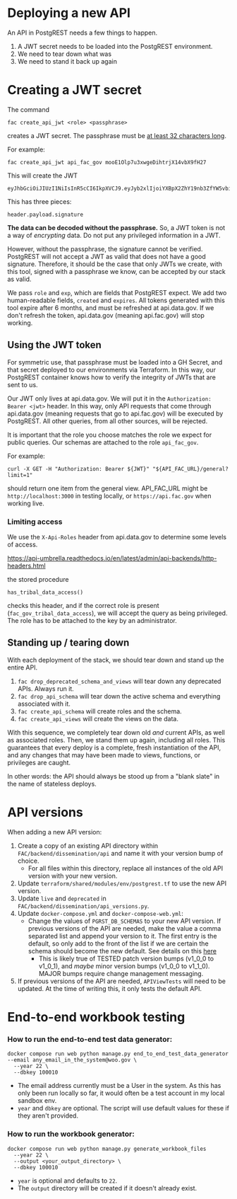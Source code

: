 # Deploying a new API

An API in PostgREST needs a few things to happen.

1. A JWT secret needs to be loaded into the PostgREST environment.
2. We need to tear down what was
3. We need to stand it back up again

# Creating a JWT secret

The command

```
fac create_api_jwt <role> <passphrase>
```

creates a JWT secret. The passphrase must be [at least 32 characters long](https://postgrest.org/en/v10.2/tutorials/tut1.html#:~:text=32%20characters%20long.-,Note,-Unix%20tools%20can).

For example:

```
fac create_api_jwt api_fac_gov mooE1Olp7u3xwgeDihtrjX14vbX9fH27
```

This will create the JWT

```
eyJhbGciOiJIUzI1NiIsInR5cCI6IkpXVCJ9.eyJyb2xlIjoiYXBpX2ZhY19nb3ZfYW5vbiIsImNyZWF0ZWQiOiIyMDIzLTA3LTE0VDIxOjA0OjA2LjEyMDU0OCIsImV4cGlyZXMiOiIyMDI0LTAxLTE0VDIxOjA0OjA2LjEyMDUyMCIsImV4cCI6MTcwNTI2NjI0Nn0.cu2EVrP5X5u6uxVffeHLDNI24pfYyyICKD3wm1UtWts
```

This has three pieces:

```
header.payload.signature
```

**The data can be decoded without the passphrase.** So, a JWT token is not a way of *encrypting* data. Do not put any privileged information in a JWT.

However, without the passphrase, the signature cannot be verified. PostgREST will not accept a JWT as valid that does not have a good signature. Therefore, it should be the case that only JWTs we create, with this tool, signed with a passphrase we know, can be accepted by our stack as valid.

We pass `role` and `exp`, which are fields that PostgREST expect. We add two human-readable fields, `created` and `expires`. All tokens generated with this tool expire after 6 months, and must be refreshed at api.data.gov. If we don't refresh the token, api.data.gov (meaning api.fac.gov) will stop working.

## Using the JWT token

For symmetric use, that passphrase must be loaded into a GH Secret, and that secret deployed to our environments via Terraform. In this way, our PostgREST container knows how to verify the integrity of JWTs that are sent to us.

Our JWT only lives at api.data.gov. We will put it in the `Authorization: Bearer <jwt>` header. In this way, only API requests that come through api.data.gov (meaning requests that go to api.fac.gov) will be executed by PostgREST. All other queries, from all other sources, will be rejected.

It is important that the role you choose matches the role we expect for public queries. Our schemas are attached to the role `api_fac_gov`.

For example:

```
curl -X GET -H "Authorization: Bearer ${JWT}" "${API_FAC_URL}/general?limit=1"
```

should return one item from the general view. API_FAC_URL might be `http://localhost:3000` in testing locally, or `https://api.fac.gov` when working live.

### Limiting access

We use the `X-Api-Roles` header from api.data.gov to determine some levels of access.

https://api-umbrella.readthedocs.io/en/latest/admin/api-backends/http-headers.html

the stored procedure

```
has_tribal_data_access()
```

checks this header, and if the correct role is present (`fac_gov_tribal_data_access`), we will accept the query as being privileged. The role has to be attached to the key by an administrator.

## Standing up / tearing down

With each deployment of the stack, we should tear down and stand up the entire API.

1. `fac drop_deprecated_schema_and_views` will tear down any deprecated APIs. Always run it.
1. `fac drop_api_schema` will tear down the active schema and everything associated with it.
2. `fac create_api_schema` will create roles and the schema.
3. `fac create_api_views` will create the views on the data.

With this sequence, we completely tear down old *and* current APIs, as well as associated roles. Then, we stand them up again, including all roles. This guarantees that every deploy is a complete, fresh instantiation of the API, and any changes that may have been made to views, functions, or privileges are caught.

In other words: the API should always be stood up from a "blank slate" in the name of stateless deploys.

# API versions

When adding a new API version:

1. Create a copy of an existing API directory within `FAC/backend/dissemination/api` and name it with your version bump of choice.
   - For all files within this directory, replace all instances of the old API version with your new version.
2. Update `terraform/shared/modules/env/postgrest.tf` to use the new API version.
3. Update `live` and `deprecated` in `FAC/backend/dissemination/api_versions.py`.
4. Update `docker-compose.yml` and `docker-compose-web.yml`:
   - Change the values of `PGRST_DB_SCHEMAS` to your new API version. If previous versions of the API are needed, make the value a comma separated list and append your version to it. The first entry is the default, so only add to the front of the list if we are certain the schema should become the new default. See details on this [here](https://postgrest.org/en/stable/references/api/schemas.html#multiple-schemas)
      - This is likely true of TESTED patch version bumps (v1_0_0 to v1_0_1), and *maybe* minor version bumps (v1_0_0 to v1_1_0). MAJOR bumps require change management messaging.
5. If previous versions of the API are needed, `APIViewTests` will need to be updated. At the time of writing this, it only tests the default API.

# End-to-end workbook testing

### How to run the end-to-end test data generator:
```
docker compose run web python manage.py end_to_end_test_data_generator --email any_email_in_the_system@woo.gov \
  --year 22 \
  --dbkey 100010
```
- The email address currently must be a User in the system. As this has only been run locally so far, it would often be a test account in my local sandbox env.
- `year` and `dbkey` are optional. The script will use default values for these if they aren't provided.

### How to run the workbook generator:
```
docker compose run web python manage.py generate_workbook_files
  --year 22 \
  --output <your_output_directory> \
  --dbkey 100010
```
- `year` is optional and defaults to `22`.
- The `output` directory will be created if it doesn't already exist.
